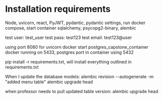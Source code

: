 # Installation requirements

Node, uvicorn, react, PyJWT, pydantic, pydantic settings, run docker compose, start container
sqlalchemy, psycopg2-binary, alembic


test user: test_user
test pass: test123
test email: test123@user

using port 8080 for uvicorn
docker start postgres_capstone_container
docker running on 5433, postgres port in container using 5432

pip install -r requirements.txt, will install everything outlined in requirements.txt


When I update the database models:
alembic revision --autogenerate -m "added menu table"
alembic upgrade head


when professor needs to pull updated table version:
alembic upgrade head